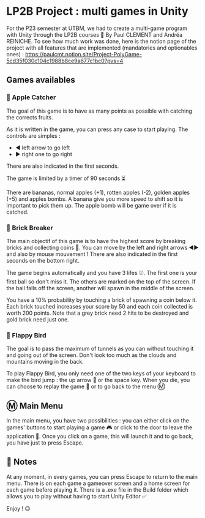 
# LP2B Project : multi games in Unity

For the P23 semester at UTBM, we had to create a multi-game program with Unity through the LP2B courses :space_invader:
By Paul CLEMENT and Andréa REINICHE. To see how much work was done, here is the notion page of the project with all features that are implemented (mandatories and optionables ones) : https://paulcmt.notion.site/Project-PolyGame-5cd35f030c104c1988b8ce9a677c1bc0?pvs=4

## Games availables

### :apple: Apple Catcher

The goal of this game is to have as many points as possible with catching the corrects fruits.

As it is written in the game, you can press any case to start playing. The controls are simples :
- :arrow_backward: left arrow to go left
- :arrow_forward: right one to go right

There are also indicated in the first seconds.

The game is limited by a timer of 90 seconds :hourglass_flowing_sand:

There are bananas, normal apples (+1), rotten apples (-2), golden apples (+5) and apples bombs. A banana give you more speed to shift so it is important to pick them up.  The apple bomb will be game over if it is catched.

### :hammer: Brick Breaker

The main objectif of this game is to have the highest score by breaking bricks and collecting coins :money_with_wings:. You can move by the left and right arrows :arrow_backward::arrow_forward: and also by mouse mouvement ! There are also indicated in the first seconds on the bottom right.

The game begins automatically and you have 3 lifes :baseball:. The first one is your first ball so don't miss it. The others are marked on the top of the screen. If the ball falls off the screen, another will spawn in the middle of the screen.

You have a 10% probability by touching a brick of spawning a coin below it. Each brick touched increases your score by 50 and each coin collected is worth 200 points. Note that a grey brick need 2 hits to be destroyed and gold brick need just one.

### :hatched_chick: Flappy Bird

The goal is to pass the maximum of tunnels as you can without touching it and going out of the screen. Don't look too much as the clouds and mountains moving in the back.

To play Flappy Bird, you only need one of the two keys of your keyboard to make the bird jump : the up arrow :arrow_up_small: or the space key. When you die, you can choose to replay the game :arrows_counterclockwise: or to go back to the menu :m: 

## :m: Main Menu

In the main menu, you have two possibilities : you can either click on the games' buttons to start playing a game :video_game: or click to the door to leave the application :door:. Once you click on a game, this will launch it and to go back, you have just to press Escape.

## :pushpin: Notes

At any moment, in every games, you can press Escape to return to the main menu. There is on each game a gameover screen and a home screen for each game before playing it. There is a .exe file in the Build folder which allows you to play without having to start Unity Editor :white_check_mark:

Enjoy ! :wink: